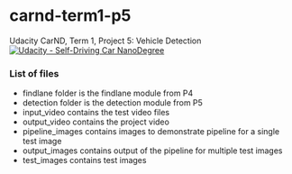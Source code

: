 # carnd-term1-p5
Udacity CarND, Term 1, Project 5: Vehicle Detection
[![Udacity - Self-Driving Car NanoDegree](https://s3.amazonaws.com/udacity-sdc/github/shield-carnd.svg)](http://www.udacity.com/drive)

### List of files

* findlane folder is the findlane module from P4
* detection folder is the detection module from P5
* input_video contains the test video files
* output_video contains the project video
* pipeline_images contains images to demonstrate pipeline for a single test image
* output_images contains output of the pipeline for multiple test images
* test_images contains test images

